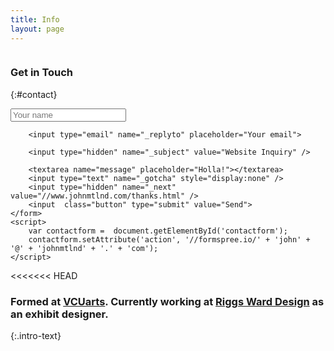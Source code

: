 ```yaml
---
title: Info
layout: page
---
```

<div class="grid">

<div class="col-1-3 hide-on-mobile"><img src="{{ site.cdn_path}}/profile.png" alt="">

### Get in Touch
{:#contact}

<input type="text" name="name" placeholder="Your name">

        <input type="email" name="_replyto" placeholder="Your email">

        <input type="hidden" name="_subject" value="Website Inquiry" />

        <textarea name="message" placeholder="Holla!"></textarea>
        <input type="text" name="_gotcha" style="display:none" />
        <input type="hidden" name="_next" value="//www.johnmtlnd.com/thanks.html" />
        <input  class="button" type="submit" value="Send">
    </form>
    <script>
        var contactform =  document.getElementById('contactform');
        contactform.setAttribute('action', '//formspree.io/' + 'john' + '@' + 'johnmtlnd' + '.' + 'com');
    </script>

<<<<<<< HEAD
  </div>
  <div class="col-2-3">
    <h3 class="intro-text">Formed at <a href="http://www.arts.vcu.edu">VCUarts</a>. Currently working at <a href="http://www.riggsward.com">Riggs Ward Design</a> as an exhibit designer.
        <script language="JavaScript">
          var Quotation=new Array()

          Quotation[0] = "Gazes at the stars <small>when I can see them</small>.";
          Quotation[1] = "Loves pizza.";
          Quotation[2] = "Sits too close to the screen.";
          Quotation[3] = "Wears socks with sandals.";
          Quotation[4] = "Bikes to work.";


              var Q = Quotation.length;
              var whichQuotation=Math.round(Math.random()*(Q-1));
              function showQuotation(){document.write(Quotation[whichQuotation]);}
              showQuotation();
        </script>
    </h3>

    <h3 class="intro-text">I am a designer living and working in Richmond, VA exploring the world of pixels and bits from my desk.</h3>

    <p>I have freelanced since high school in 2012 for a variety of small, local clients. I help people communicate their ideas on the web, in print, in logos, and in the world. I have a deep appreciation for home, space-making, typography, and design systems. You can find me at <a href="http://lamplightercoffee.com">Lamplighter Roasting Company</a> reading "<script language="JavaScript">
          var Quotation=new Array()

          Quotation[0] = "<a href='https://blog.prototypr.io/the-value-of-multi-typeface-design-ccd67227b0ee#.3aefrunpf'>The Value of Multi Typeface Design</a>";
          Quotation[1] = "<a href='https://m.signalvnoise.com/why-i-love-ugly-messy-interfaces-and-you-probably-do-too-edff4a896a83#.jt1lvb4d0'>Why I Love Messy Interfaces</a>";


              var Q = Quotation.length;
              var whichQuotation=Math.round(Math.random()*(Q-1));
              function showQuotation(){document.write(Quotation[whichQuotation]);}
              showQuotation();
        </script>."</p>
=======
</div>
>>>>>>> refs/remotes/origin/gh-pages

<div class="col-2-3">

### Formed at [VCUarts](http://www.arts.vcu.edu). Currently working at [Riggs Ward Design](http://www.riggsward.com) as an exhibit designer. <script language="JavaScript">var Quotation=new Array() <pre data-md-type="spec"><code> Quotation[0] = &quot;Gazes at the stars &lt;small&gt;when I can see them&lt;/small&gt;.&quot;; Quotation[1] = &quot;Loves pizza.&quot;; Quotation[2] = &quot;Sits too close to the screen.&quot;; Quotation[3] = &quot;Wears socks with sandals.&quot;; Quotation[4] = &quot;Bikes to work.&quot;; var Q = Quotation.length; var whichQuotation=Math.round(Math.random()<em>(Q-1)); function showQuotation(){document.write(Quotation[whichQuotation]);} showQuotation(); &lt;/script&gt; &lt;/h3&gt; &lt;h3 class=&quot;intro-text&quot;&gt;I am a designer living and working in Richmond, VA exploring the world of pixels and bits from my desk.&lt;/h3&gt; &lt;p&gt;I have freelanced since high school in 2012 for a variety of small, local clients. I help people communicate their ideas on the web, in print, in logos, and in the world. I have a deep appreciation for home, space-making, typography, and design systems. You can find me at &lt;a href=&quot;<a href="http://lamplightercoffee.com">http://lamplightercoffee.com</a>&quot;&gt;Lamplighter Roasting Company&lt;/a&gt; reading &quot;&lt;script language=&quot;JavaScript&quot;&gt; var Quotation=new Array() Quotation[0] = &quot;&lt;a href='<a href="https://blog.prototypr.io/the-value-of-multi-typeface-design-ccd67227b0ee#.3aefrunpf">https://blog.prototypr.io/the-value-of-multi-typeface-design-ccd67227b0ee#.3aefrunpf</a>'&gt;The Value of Multi Typeface Design&lt;/a&gt;&quot;; Quotation[1] = &quot;&lt;a href='<a href="https://m.signalvnoise.com/why-i-love-ugly-messy-interfaces-and-you-probably-do-too-edff4a896a83#.jt1lvb4d0">https://m.signalvnoise.com/why-i-love-ugly-messy-interfaces-and-you-probably-do-too-edff4a896a83#.jt1lvb4d0</a>'&gt;Why I Love Messy Interfaces&lt;/a&gt;&quot;; var Q = Quotation.length; var whichQuotation=Math.round(Math.random()</em>(Q-1)); function showQuotation(){document.write(Quotation[whichQuotation]);} showQuotation(); &lt;/script&gt;.&quot;&lt;/p&gt; &lt;small&gt;&lt;p&gt;Looking to start a project together? Got questions? Just want to shoot the breeze? Compose a finely worded email and let's start a &lt;a <a href="mailto:href=%22mailto:john@johnmtlnd.com">href=&quot;mailto:john@johnmtlnd.com</a>&quot;&gt;Gmail&lt;/a&gt; thread!&lt;/p&gt;&lt;/small&gt; &lt;a href=&quot;{{ site.cdn_path }}/john-maitland_resume.pdf&quot;&gt;Resume&lt;/a&gt; &lt;hr&gt; &lt;h3&gt;On The Web&lt;/h3&gt; &lt;ul class=&quot;social&quot;&gt; {% for network in site.social %} &lt;li&gt; &lt;a href=&quot;{{ network.url }}&quot;&gt; {{ network.title }} &lt;/a&gt; &lt;/li&gt; {% endfor %} &lt;/ul&gt; &lt;br /&gt;&lt;br /&gt; &lt;p&gt;{{ site.credits }}&lt;/p&gt; </code></pre> </div> </div></script>
{:.intro-text}

</div>

</div>